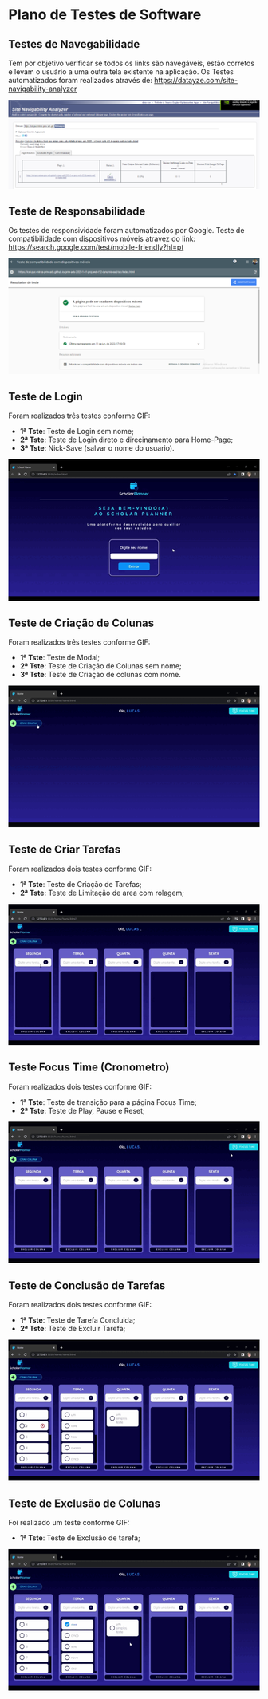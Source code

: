 # Plano de Testes de Software

## Testes de Navegabilidade

Tem por objetivo verificar se todos os links são navegáveis, estão corretos e levam o usuário a uma outra tela existente na aplicação.
Os Testes automatizados foram realizados através de: https://datayze.com/site-navigability-analyzer

<img src="img/teste-navegabilidade.png">


## Teste de Responsabilidade

Os testes de responsividade foram automatizados por Google. Teste de compatibilidade com dispositivos móveis atravez do link: https://search.google.com/test/mobile-friendly?hl=pt


<img src="img/teste-responsividade.png">

## Teste de Login

Foram realizados três testes conforme GIF:

- **1ª Tste**: Teste de Login sem nome;
- **2ª Tste**: Teste de Login direto e direcinamento para Home-Page;
- **3ª Tste**: Nick-Save (salvar o nome do usuario).
 
<img src="img/gif1.gif">

## Teste de Criação de Colunas

Foram realizados três testes conforme GIF:

- **1ª Tste**: Teste de Modal;
- **2ª Tste**: Teste de Criação de Colunas sem nome;
- **3ª Tste**: Teste de Criação de colunas com nome.


<img src="img/gif2.gif">

## Teste de Criar Tarefas

Foram realizados dois testes conforme GIF:

- **1ª Tste**: Teste de Criação de Tarefas;
- **2ª Tste**: Teste de Limitação de area com rolagem;

<img src="img/gif3.gif">

## Teste Focus Time (Cronometro)

Foram realizados dois testes conforme GIF:

- **1ª Tste**: Teste de transição para a página Focus Time;
- **2ª Tste**: Teste de Play, Pause e Reset;


<img src="img/gif4.gif">

## Teste de Conclusão de Tarefas

Foram realizados dois testes conforme GIF:

- **1ª Tste**: Teste de Tarefa Concluida;
- **2ª Tste**: Teste de Excluir Tarefa;

<img src="img/gif5.gif">

## Teste de Exclusão de Colunas


Foi realizado um teste conforme GIF:

- **1ª Tste**: Teste de Exclusão de tarefa;

<img src="img/gif6.gif">






